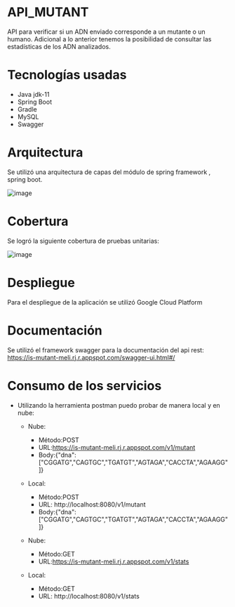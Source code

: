 # API_MUTANT
API para verificar si un ADN enviado corresponde a un mutante o un humano. Adicional a lo anterior tenemos la posibilidad de consultar las estadísticas de los ADN analizados.
# Tecnologías usadas
- Java jdk-11
- Spring Boot
- Gradle
- MySQL
- Swagger
# Arquitectura
Se utilizó una arquitectura de capas del módulo de spring framework , spring boot.

![image](https://user-images.githubusercontent.com/65981603/132271031-5bba020a-84cf-453f-ba94-1ad44672d999.png)
# Cobertura
Se logró la siguiente cobertura de pruebas unitarias:

![image](https://user-images.githubusercontent.com/65981603/132272721-1a153652-eb2b-4f39-b851-19b956ad7795.png)

# Despliegue
Para el despliegue de la aplicación se utilizó Google Cloud Platform

# Documentación
Se utilizó el framework swagger para la documentación del api rest: https://is-mutant-meli.rj.r.appspot.com/swagger-ui.html#/

# Consumo de los servicios

- Utilizando la herramienta postman puedo probar de manera local y en nube:

  - Nube:
    - Método:POST
    - URL:https://is-mutant-meli.rj.r.appspot.com/v1/mutant
    - Body:{"dna":["CGGATG","CAGTGC","TGATGT","AGTAGA","CACCTA","AGAAGG"]}

  - Local:
    - Método:POST
    - URL: http://localhost:8080/v1/mutant
    - Body:{"dna":["CGGATG","CAGTGC","TGATGT","AGTAGA","CACCTA","AGAAGG"]}

  - Nube:
    - Método:GET
    - URL:https://is-mutant-meli.rj.r.appspot.com/v1/stats

  - Local:
    - Método:GET
    - URL: http://localhost:8080/v1/stats


